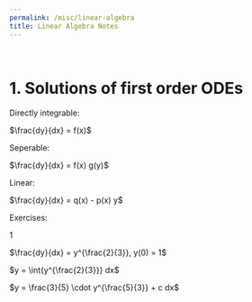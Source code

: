 ```yaml
---
permalink: /misc/linear-algebra
title: Linear Algebra Notes
---
```



<br>


# 1. Solutions of first order ODEs


Directly integrable:

$\frac{dy}{dx} = f(x)$


Seperable:

$\frac{dy}{dx} = f(x) g(y)$

Linear:

$\frac{dy}{dx} = q(x) - p(x) y$




Exercises:

1

$\frac{dy}{dx} = y^{\frac{2}{3}}, y(0) = 1$

$y = \int{y^{\frac{2}{3}}} dx$

$y = \frac{3}{5} \cdot y^{\frac{5}{3}} + c dx$
